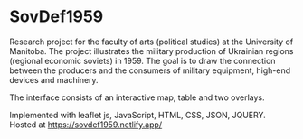 # SovDef1959

Research project for the faculty of arts (political studies) at the University of Manitoba.
The project illustrates the military production of Ukrainian regions (regional economic soviets) in 1959.
The goal is to draw the connection between the producers and the consumers of military equipment, high-end devices and machinery.

The interface consists of an interactive map, table and two overlays.

Implemented with leaflet js, JavaScript, HTML, CSS, JSON, JQUERY.
Hosted at https://sovdef1959.netlify.app/
